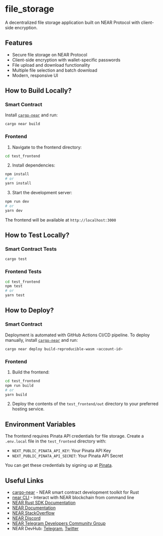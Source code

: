 # file_storage

A decentralized file storage application built on NEAR Protocol with client-side encryption.

## Features

- Secure file storage on NEAR Protocol
- Client-side encryption with wallet-specific passwords
- File upload and download functionality
- Multiple file selection and batch download
- Modern, responsive UI

## How to Build Locally?

### Smart Contract

Install [`cargo-near`](https://github.com/near/cargo-near) and run:

```bash
cargo near build
```

### Frontend

1. Navigate to the frontend directory:
```bash
cd test_frontend
```

2. Install dependencies:
```bash
npm install
# or
yarn install
```

3. Start the development server:
```bash
npm run dev
# or
yarn dev
```

The frontend will be available at `http://localhost:3000`

## How to Test Locally?

### Smart Contract Tests
```bash
cargo test
```

### Frontend Tests
```bash
cd test_frontend
npm test
# or
yarn test
```

## How to Deploy?

### Smart Contract

Deployment is automated with GitHub Actions CI/CD pipeline.
To deploy manually, install [`cargo-near`](https://github.com/near/cargo-near) and run:

```bash
cargo near deploy build-reproducible-wasm <account-id>
```

### Frontend

1. Build the frontend:
```bash
cd test_frontend
npm run build
# or
yarn build
```

2. Deploy the contents of the `test_frontend/out` directory to your preferred hosting service.

## Environment Variables

The frontend requires Pinata API credentials for file storage. Create a `.env.local` file in the `test_frontend` directory with:

- `NEXT_PUBLIC_PINATA_API_KEY`: Your Pinata API Key
- `NEXT_PUBLIC_PINATA_API_SECRET`: Your Pinata API Secret

You can get these credentials by signing up at [Pinata](https://app.pinata.cloud/register).

## Useful Links

- [cargo-near](https://github.com/near/cargo-near) - NEAR smart contract development toolkit for Rust
- [near CLI](https://near.cli.rs) - Interact with NEAR blockchain from command line
- [NEAR Rust SDK Documentation](https://docs.near.org/sdk/rust/introduction)
- [NEAR Documentation](https://docs.near.org)
- [NEAR StackOverflow](https://stackoverflow.com/questions/tagged/nearprotocol)
- [NEAR Discord](https://near.chat)
- [NEAR Telegram Developers Community Group](https://t.me/neardev)
- NEAR DevHub: [Telegram](https://t.me/neardevhub), [Twitter](https://twitter.com/neardevhub)
